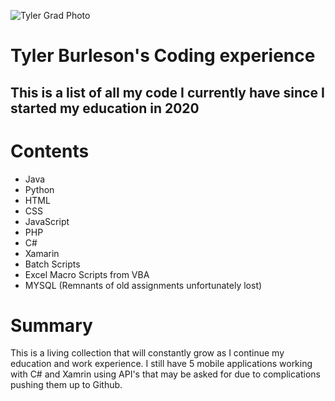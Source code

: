 ![Tyler Grad Photo](https://photos.smugmug.com/Spring-2022-Commencement/i-ff45cR7/0/d1565888/L/_NIP1734-L.jpg)
# **Tyler Burleson's Coding experience**
## This is a list of all my code I currently have since I started my education in 2020

# Contents
- Java
- Python
- HTML
- CSS
- JavaScript
- PHP
- C#
- Xamarin
- Batch Scripts
- Excel Macro Scripts from VBA
- MYSQL (Remnants of old assignments unfortunately lost)

# Summary
This is a living collection that will constantly grow as I continue my education and work experience. 
I still have 5 mobile applications working with C# and Xamrin using API's that may be asked for due to complications pushing them up to Github.

